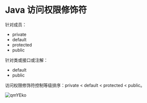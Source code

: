 # Java 访问权限修饰符

针对成员：

- private
- default
- protected
- public

针对类或接口或注解：

- default
- public

访问权限修饰符控制等级排序：private < default < protected < public。

![qmYEko](https://pic-bed-615.oss-cn-beijing.aliyuncs.com/qmYEko.png)
